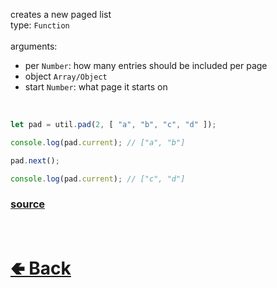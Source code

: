creates a new paged list<br>
type: `Function`<br><br>
arguments:
- per `Number`: how many entries should be included per page
- object `Array/Object`
- start `Number`: what page it starts on

<br>

```js
let pad = util.pad(2, [ "a", "b", "c", "d" ]);

console.log(pad.current); // ["a", "b"]

pad.next();

console.log(pad.current); // ["c", "d"]
```

### [source](https://github.com/shysolocup/noscord.js/blob/main/src/Services/UtilService/custard/pad.js)

<br> <h1> [🢀 Back](https://github.com/shysolocup/noscord.js/wiki/Util) </h1>